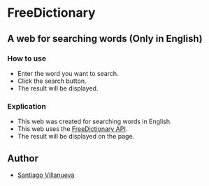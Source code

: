 # FreeDictionary

## A web for searching words (Only in English)

### How to use

* Enter the word you want to search.
* Click the search button.
* The result will be displayed.

### Explication

* This web was created for searching words in English.
* This web uses the [FreeDictionary API](https://www.dictionaryapi.dev/).
* The result will be displayed on the page.

## Author

* [Santiago Villanueva](https://github.com/svillanuevaGH)
